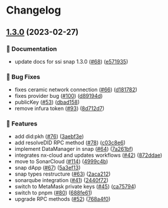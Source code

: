 # Changelog

## [1.3.0](https://github.com/blockchain-lab-um/ssi-snap/compare/ssi-snap-v1.2.2...ssi-snap-v1.3.0) (2023-02-27)


### :page_with_curl: Documentation

* update docs for ssi snap 1.3.0 ([#68](https://github.com/blockchain-lab-um/ssi-snap/issues/68)) ([e571935](https://github.com/blockchain-lab-um/ssi-snap/commit/e571935111e69b97026b0ab811e22ff038a6535e))


### :bug: Bug Fixes

* fixes ceramic network connection ([#66](https://github.com/blockchain-lab-um/ssi-snap/issues/66)) ([d181782](https://github.com/blockchain-lab-um/ssi-snap/commit/d181782927626515a1bf9afc87906f128e8b7ebc))
* fixes provider bug ([#100](https://github.com/blockchain-lab-um/ssi-snap/issues/100)) ([d89194d](https://github.com/blockchain-lab-um/ssi-snap/commit/d89194d84ee3b9dc2cc2c03d79628ff2f8e970f3))
* publicKey ([#53](https://github.com/blockchain-lab-um/ssi-snap/issues/53)) ([dbad158](https://github.com/blockchain-lab-um/ssi-snap/commit/dbad1584fa0e6548f1dc8b7aae0a26104feea24f))
* remove infura token ([#93](https://github.com/blockchain-lab-um/ssi-snap/issues/93)) ([8d712d7](https://github.com/blockchain-lab-um/ssi-snap/commit/8d712d70e3cdd74d38671f7733ac9f2501a1711a))


### :rocket: Features

* add did:pkh ([#76](https://github.com/blockchain-lab-um/ssi-snap/issues/76)) ([3aebf3e](https://github.com/blockchain-lab-um/ssi-snap/commit/3aebf3eb21ee934b3cca77815b300c3bdac34a39))
* add resolveDID RPC method ([#78](https://github.com/blockchain-lab-um/ssi-snap/issues/78)) ([c03c8e6](https://github.com/blockchain-lab-um/ssi-snap/commit/c03c8e6e2f0e67cc40d9f0392c82805003b1c791))
* implement DataManager in snap ([#64](https://github.com/blockchain-lab-um/ssi-snap/issues/64)) ([7a261bf](https://github.com/blockchain-lab-um/ssi-snap/commit/7a261bfb2c25c97a8190c0e2f77d329d2fa58ecd))
* integrates nx-cloud and updates workflows ([#42](https://github.com/blockchain-lab-um/ssi-snap/issues/42)) ([872ddae](https://github.com/blockchain-lab-um/ssi-snap/commit/872ddae33d76db8e37f28bb0d29b0cd7f8c7f07c))
* move to SonarCloud ([#114](https://github.com/blockchain-lab-um/ssi-snap/issues/114)) ([4999c4b](https://github.com/blockchain-lab-um/ssi-snap/commit/4999c4b9cb82c26bb91b15d86272bba77122e04f))
* snap dApp ([#67](https://github.com/blockchain-lab-um/ssi-snap/issues/67)) ([5a3ef13](https://github.com/blockchain-lab-um/ssi-snap/commit/5a3ef1370fe870dc297a9e799f692bdf717e6d1e))
* snap types restructure ([#63](https://github.com/blockchain-lab-um/ssi-snap/issues/63)) ([2aca212](https://github.com/blockchain-lab-um/ssi-snap/commit/2aca2129ae8815e14c3d8bdc123fd64fff0bb94a))
* sonarqube integration ([#41](https://github.com/blockchain-lab-um/ssi-snap/issues/41)) ([2440f72](https://github.com/blockchain-lab-um/ssi-snap/commit/2440f72222fce8ba11448a83043ac76ff9a73c62))
* switch to MetaMask private keys ([#45](https://github.com/blockchain-lab-um/ssi-snap/issues/45)) ([ca75794](https://github.com/blockchain-lab-um/ssi-snap/commit/ca757948b835c8fee727b6c490a1beac42296216))
* switch to pnpm ([#80](https://github.com/blockchain-lab-um/ssi-snap/issues/80)) ([688fe61](https://github.com/blockchain-lab-um/ssi-snap/commit/688fe616430f590e0a9ab99b6e271235a6190378))
* upgrade RPC methods ([#52](https://github.com/blockchain-lab-um/ssi-snap/issues/52)) ([768a4f0](https://github.com/blockchain-lab-um/ssi-snap/commit/768a4f0fa9f861df2545abdccc1f92cf6e699d6b))
